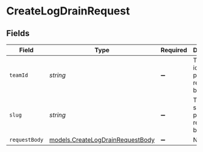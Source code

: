 # CreateLogDrainRequest


## Fields

| Field                                                                      | Type                                                                       | Required                                                                   | Description                                                                |
| -------------------------------------------------------------------------- | -------------------------------------------------------------------------- | -------------------------------------------------------------------------- | -------------------------------------------------------------------------- |
| `teamId`                                                                   | *string*                                                                   | :heavy_minus_sign:                                                         | The Team identifier to perform the request on behalf of.                   |
| `slug`                                                                     | *string*                                                                   | :heavy_minus_sign:                                                         | The Team slug to perform the request on behalf of.                         |
| `requestBody`                                                              | [models.CreateLogDrainRequestBody](../models/createlogdrainrequestbody.md) | :heavy_minus_sign:                                                         | N/A                                                                        |